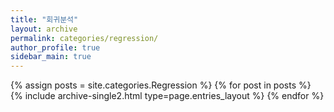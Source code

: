 ```yaml
---
title: "회귀분석"
layout: archive
permalink: categories/regression/
author_profile: true
sidebar_main: true
---
```



{% assign posts = site.categories.Regression %}
{% for post in posts %} {% include archive-single2.html type=page.entries_layout %} {% endfor %}
